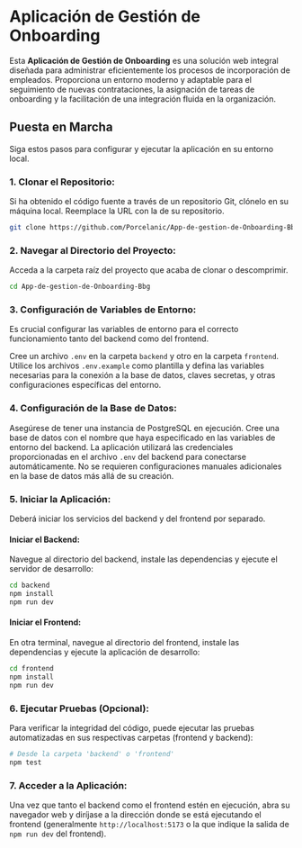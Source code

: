 # Aplicación de Gestión de Onboarding

Esta **Aplicación de Gestión de Onboarding** es una solución web integral diseñada para administrar eficientemente los procesos de incorporación de empleados. Proporciona un entorno moderno y adaptable para el seguimiento de nuevas contrataciones, la asignación de tareas de onboarding y la facilitación de una integración fluida en la organización.

## Puesta en Marcha

Siga estos pasos para configurar y ejecutar la aplicación en su entorno local.

### 1. Clonar el Repositorio:

Si ha obtenido el código fuente a través de un repositorio Git, clónelo en su máquina local. Reemplace la URL con la de su repositorio.

```bash
git clone https://github.com/Porcelanic/App-de-gestion-de-Onboarding-Bbg.git
```

### 2. Navegar al Directorio del Proyecto:

Acceda a la carpeta raíz del proyecto que acaba de clonar o descomprimir.

```bash
cd App-de-gestion-de-Onboarding-Bbg
```

### 3. Configuración de Variables de Entorno:

Es crucial configurar las variables de entorno para el correcto funcionamiento tanto del backend como del frontend.

Cree un archivo `.env` en la carpeta `backend` y otro en la carpeta `frontend`. Utilice los archivos `.env.example` como plantilla y defina las variables necesarias para la conexión a la base de datos, claves secretas, y otras configuraciones específicas del entorno.

### 4. Configuración de la Base de Datos:

Asegúrese de tener una instancia de PostgreSQL en ejecución. Cree una base de datos con el nombre que haya especificado en las variables de entorno del backend. La aplicación utilizará las credenciales proporcionadas en el archivo `.env` del backend para conectarse automáticamente. No se requieren configuraciones manuales adicionales en la base de datos más allá de su creación.

### 5. Iniciar la Aplicación:

Deberá iniciar los servicios del backend y del frontend por separado.

#### Iniciar el Backend:

Navegue al directorio del backend, instale las dependencias y ejecute el servidor de desarrollo:

```bash
cd backend
npm install
npm run dev
```

#### Iniciar el Frontend:

En otra terminal, navegue al directorio del frontend, instale las dependencias y ejecute la aplicación de desarrollo:

```bash
cd frontend
npm install
npm run dev
```

### 6. Ejecutar Pruebas (Opcional):

Para verificar la integridad del código, puede ejecutar las pruebas automatizadas en sus respectivas carpetas (frontend y backend):

```bash
# Desde la carpeta 'backend' o 'frontend'
npm test
```

### 7. Acceder a la Aplicación:

Una vez que tanto el backend como el frontend estén en ejecución, abra su navegador web y diríjase a la dirección donde se está ejecutando el frontend (generalmente `http://localhost:5173` o la que indique la salida de `npm run dev` del frontend).
